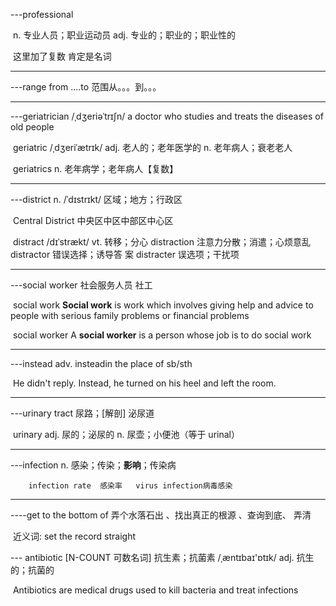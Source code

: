 ---professional 

​		n. 专业人员；职业运动员  adj. 专业的；职业的；职业性的

​		这里加了复数 肯定是名词

------

---range from ....to    范围从。。。到。。。

----------------

---geriatrician   /ˌdʒeriəˈtrɪʃn/      a doctor who studies and treats the diseases of old people

​		geriatric   /ˌdʒeriˈætrɪk/    adj. 老人的；老年医学的 n. 老年病人；衰老老人 

​		geriatrics n. 老年病学；老年病人【复数】

------

---district n.   /ˈdɪstrɪkt/  区域；地方；行政区

​		Central District 中央区中区中部区中心区  

​		distract  /dɪˈstrækt/ vt. 转移；分心 distraction 注意力分散；消遣；心烦意乱  distractor 错误选择；诱导答		案  	distracter 误选项；干扰项

---

---social worker 社会服务人员 社工

​		social work     **Social work** is work which involves giving help and advice to people with serious family 		problems or financial problems

​		social worker  A **social worker** is a person whose job is to do social work

---

---instead  adv.  insteadin the place of sb/sth

​		He didn't reply. Instead, he turned on his heel and left the room. 

----

---urinary tract 尿路；[解剖] 泌尿道

​		urinary   adj. 尿的；泌尿的 n. 尿壶；小便池（等于 urinal） 

---

---infection n. 感染；传染；**影响**；传染病

 		infection rate  感染率   virus infection病毒感染

---

----get to the bottom of  弄个水落石出 、找出真正的根源 、查询到底、 弄清

​	近义词: set the record straight

--- antibiotic  [N-COUNT 可数名词] 抗生素；抗菌素 /ˌæntɪbaɪ'ɒtɪk/ adj. 抗生的；抗菌的

​		Antibiotics are medical drugs used to kill bacteria and treat infections